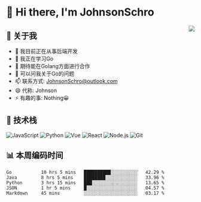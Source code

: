 # 👋 Hi there, I'm JohnsonSchro

<img align="right" src="https://github-readme-stats.vercel.app/api?username=JohnsonSchro&show_icons=true&icon_color=0078e7&title_color=0078e7">

## 🎯 关于我

- 🔭 我目前正在从事后端开发
- 🌱 我正在学习Go
- 👯 期待能在Golang方面进行合作
- 💬 可以问我关于Go的问题
- 📫 联系方式: JohnsonSchro@outlook.com
- 😄 代称: Johnson
- ⚡ 有趣的事: Nothing😀

## 🚀 技术栈

![JavaScript](https://img.shields.io/badge/-JavaScript-333333?style=flat&logo=javascript)
![Python](https://img.shields.io/badge/-Python-333333?style=flat&logo=python)
![Vue](https://img.shields.io/badge/-Vue-333333?style=flat&logo=vue.js)
![React](https://img.shields.io/badge/-React-333333?style=flat&logo=react)
![Node.js](https://img.shields.io/badge/-Node.js-333333?style=flat&logo=node.js)
![Git](https://img.shields.io/badge/-Git-333333?style=flat&logo=git)

## 📊 本周编码时间

<!--START_SECTION:waka-->
```text
Go           10 hrs 5 mins   ██████████░░░░░░░░░░   42.29 % 
Java         8 hrs 5 mins    ████████░░░░░░░░░░░░   33.96 % 
Python       3 hrs 15 mins   ███░░░░░░░░░░░░░░░░░   13.65 % 
JSON         1 hr 5 mins     █░░░░░░░░░░░░░░░░░░░   04.57 % 
Markdown     45 mins         ░░░░░░░░░░░░░░░░░░░░   03.17 %
